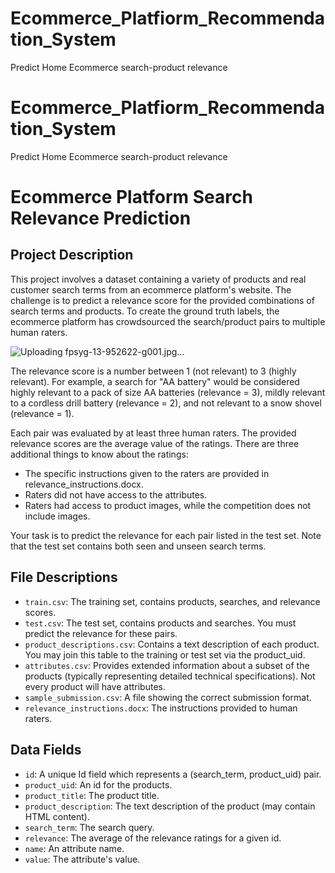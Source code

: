 # Ecommerce_Platfiorm_Recommendation_System
 Predict Home Ecommerce search-product relevance
# Ecommerce_Platfiorm_Recommendation_System
 Predict Home Ecommerce search-product relevance
# Ecommerce Platform Search Relevance Prediction

## Project Description

This project involves a dataset containing a variety of products and real customer search terms from an ecommerce platform's website. The challenge is to predict a relevance score for the provided combinations of search terms and products. To create the ground truth labels, the ecommerce platform has crowdsourced the search/product pairs to multiple human raters.

 ![Uploading fpsyg-13-952622-g001.jpg…]()



The relevance score is a number between 1 (not relevant) to 3 (highly relevant). For example, a search for "AA battery" would be considered highly relevant to a pack of size AA batteries (relevance = 3), mildly relevant to a cordless drill battery (relevance = 2), and not relevant to a snow shovel (relevance = 1).

Each pair was evaluated by at least three human raters. The provided relevance scores are the average value of the ratings. There are three additional things to know about the ratings:
- The specific instructions given to the raters are provided in relevance_instructions.docx.
- Raters did not have access to the attributes.
- Raters had access to product images, while the competition does not include images.

Your task is to predict the relevance for each pair listed in the test set. Note that the test set contains both seen and unseen search terms.

## File Descriptions

- `train.csv`: The training set, contains products, searches, and relevance scores.
- `test.csv`: The test set, contains products and searches. You must predict the relevance for these pairs.
- `product_descriptions.csv`: Contains a text description of each product. You may join this table to the training or test set via the product_uid.
- `attributes.csv`: Provides extended information about a subset of the products (typically representing detailed technical specifications). Not every product will have attributes.
- `sample_submission.csv`: A file showing the correct submission format.
- `relevance_instructions.docx`: The instructions provided to human raters.

## Data Fields

- `id`: A unique Id field which represents a (search_term, product_uid) pair.
- `product_uid`: An id for the products.
- `product_title`: The product title.
- `product_description`: The text description of the product (may contain HTML content).
- `search_term`: The search query.
- `relevance`: The average of the relevance ratings for a given id.
- `name`: An attribute name.
- `value`: The attribute's value.
